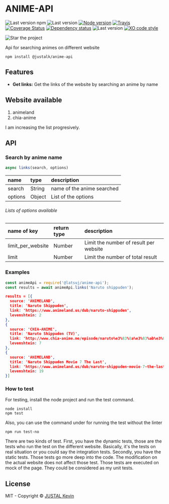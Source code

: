 # ANIME-API

![Last version npm](https://img.shields.io/npm/v/@justalk/anime-api.svg?style=flat-square)
![Last version](https://img.shields.io/github/v/tag/justalk/anime-api.svg?style=flat-square)
[![Node version](https://img.shields.io/node/v/@justalk/anime-api.svg?style=flat-square)](https://www.npmjs.com/package/@justalk/anime-api)
[![Travis](https://img.shields.io/travis/com/justalk/anime-api.svg?style=flat-square)](https://travis-ci.com/github/JustalK/anime-api)
[![Coverage Status](https://coveralls.io/repos/github/JustalK/ANIME-API/badge.svg?branch=master&style=flat-square)](https://coveralls.io/github/JustalK/anime-api?branch=master)
[![Dependency status](http://img.shields.io/david/justalk/anime-api.svg?style=flat-square)](https://david-dm.org/justalk/anime-api.svg)
![Last version](https://img.shields.io/github/license/justalk/anime-api.svg?style=flat-square)
[![XO code style](https://img.shields.io/badge/code_style-XO-5ed9c7.svg?style=flat-square)](https://github.com/xojs/xo)

![Star the project](https://img.shields.io/github/stars/justalk/anime-api?style=social)

Api for searching animes on different website

`npm install @justalk/anime-api`

## Features

- **Get links:** Get the links of the website by searching an anime by name

## Website available

1. animeland
2. chia-anime

I am increasing the list progresively.

## API

### Search by anime name

```js
async links(search, options)
```

| name | type | description |
| :--- | :---------- | :--- |
| search | String | name of the anime searched |
| options | Object | List of the options |

###### Lists of options available

| name of key | return type | description |
| :--- | :---------- | :--- |
| limit_per_website | Number | Limit the number of result per website |
| limit | Number | Limit the number of total result |


### Examples

```js
const animeApi = require('@latsuj/anime-api');
const results = await animeApi.links('Naruto shippuden');
```

```json
results = [{
  source: 'ANIMELAND',
  title: 'Naruto Shippuden',
  link: 'https://www.animeland.us/dub/naruto-shippuden',
  levenshtein: 2
},
{
  source: 'CHIA-ANIME',
  title: 'Naruto Shippuden (TV)',
  link: 'http://www.chia-anime.me/episode/naruto%e3%83%8a%e3%83%ab%e3%83%88%e7%96%be%e9%a2%a8%e4%bc%9danime/',
  levenshtein: 7
},
{
  source: 'ANIMELAND',
  title: 'Naruto Shippuden Movie 7 The Last',
  link: 'https://www.animeland.us/dub/naruto-shippuden-movie-7-the-last',
  levenshtein: 19
}]
```

### How to test

For testing, install the node project and run the test command.

```shell
node install
npm test
```

Also, you can use the command under for running the test without the linter

```shell
npm run test-no
```

There are two kinds of test. First, you have the dynamic tests, those are the tests who run the test on the different website. Basically, it's the tests on real situation or you could say the integration tests.
Secondly, you have the static tests. Those tests go more deep into the code. The modification on the actual website does not affect those test. Those tests are executed on mock of the page. They could be considered as my unit tests.

## License

MIT - Copyright &copy; [JUSTAL Kevin](https://teamkd.online/)
